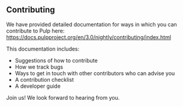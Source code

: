 ## Contributing

We have provided detailed documentation for ways in which you can
contribute to Pulp here:
https://docs.pulpproject.org/en/3.0/nightly/contributing/index.html

This documentation includes:

* Suggestions of how to contribute
* How we track bugs
* Ways to get in touch with other contributors who can advise you
* A contribution checklist
* A developer guide

Join us!  We look forward to hearing from you.
